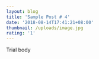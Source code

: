 ```yaml
---
layout: blog
title: 'Sample Post # 4'
date: '2018-08-14T17:41:21+08:00'
thumbnail: /uploads/image.jpg
rating: '1'
---
```

Trial body
